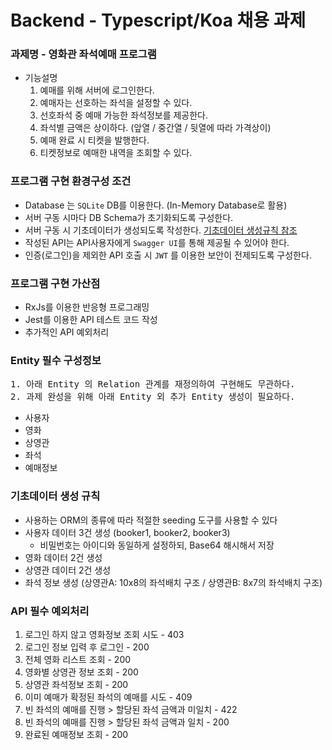 # Backend - Typescript/Koa 채용 과제

### 과제명 - 영화관 좌석예매 프로그램

- 기능설명
  1. 예매를 위해 서버에 로그인한다.
  2. 예매자는 선호하는 좌석을 설정할 수 있다.
  3. 선호좌석 중 예매 가능한 좌석정보를 제공한다.
  4. 좌석별 금액은 상이하다. (앞열 / 중간열 / 뒷열에 따라 가격상이)
  5. 예매 완료 시 티켓을 발행한다.
  6. 티켓정보로 예매한 내역을 조회할 수 있다.

### 프로그램 구현 환경구성 조건

- Database 는 `SQLite` DB를 이용한다. (In-Memory Database로 활용)
- 서버 구동 시마다 DB Schema가 초기화되도록 구성한다.
- 서버 구동 시 기초데이터가 생성되도록 작성한다. [기초데이터 생성규칙 참조](#initDataRules)
- 작성된 API는 API사용자에게 `Swagger UI`를 통해 제공될 수 있어야 한다.
- 인증(로그인)을 제외한 API 호출 시 `JWT` 를 이용한 보안이 전제되도록 구성한다.

### 프로그램 구현 가산점

- RxJs를 이용한 반응형 프로그래밍
- Jest를 이용한 API 테스트 코드 작성
- 추가적인 API 예외처리

### Entity 필수 구성정보

<pre>
1. 아래 Entity 의 Relation 관계를 재정의하여 구현해도 무관하다.
2. 과제 완성을 위해 아래 Entity 외 추가 Entity 생성이 필요하다.
</pre>

- 사용자
- 영화
- 상영관
- 좌석
- 예매정보

### <a id="initDataRules" name="initDataRules"></a>기초데이터 생성 규칙

- 사용하는 ORM의 종류에 따라 적절한 seeding 도구를 사용할 수 있다
- 사용자 데이터 3건 생성 (booker1, booker2, booker3)
  - 비밀번호는 아이디와 동일하게 설정하되, Base64 해시해서 저장
- 영화 데이터 2건 생성
- 상영관 데이터 2건 생성
- 좌석 정보 생성 (상영관A: 10x8의 좌석배치 구조 / 상영관B: 8x7의 좌석배치 구조)

### API 필수 예외처리

1. 로그인 하지 않고 영화정보 조회 시도 - 403
2. 로그인 정보 입력 후 로그인 - 200
3. 전체 영화 리스트 조회 - 200
4. 영화별 상영관 정보 조회 - 200
5. 상영관 좌석정보 조회 - 200
6. 이미 예매가 확정된 좌석의 예매를 시도 - 409
7. 빈 좌석의 예매를 진행 > 할당된 좌석 금액과 미일치 - 422
8. 빈 좌석의 예매를 진행 > 할당된 좌석 금액과 일치 - 200
9. 완료된 예매정보 조회 - 200
